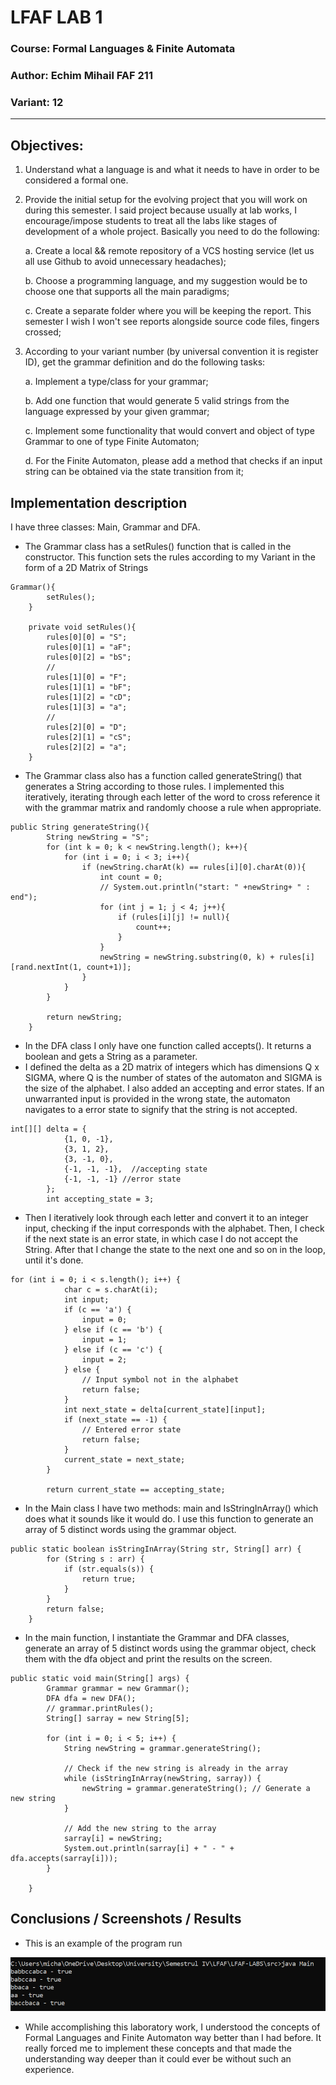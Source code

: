 # LFAF LAB 1
### Course: Formal Languages & Finite Automata
### Author: Echim Mihail FAF 211
### Variant: 12
----

## Objectives:

1. Understand what a language is and what it needs to have in order to be considered a formal one.

2. Provide the initial setup for the evolving project that you will work on during this semester. I said project because usually at lab works, I encourage/impose students to treat all the labs like stages of development of a whole project. Basically you need to do the following:

    a. Create a local && remote repository of a VCS hosting service (let us all use Github to avoid unnecessary headaches);

    b. Choose a programming language, and my suggestion would be to choose one that supports all the main paradigms;

    c. Create a separate folder where you will be keeping the report. This semester I wish I won't see reports alongside source code files, fingers crossed;

3. According to your variant number (by universal convention it is register ID), get the grammar definition and do the following tasks:

    a. Implement a type/class for your grammar;

    b. Add one function that would generate 5 valid strings from the language expressed by your given grammar;

    c. Implement some functionality that would convert and object of type Grammar to one of type Finite Automaton;
    
    d. For the Finite Automaton, please add a method that checks if an input string can be obtained via the state transition from it;

## Implementation description

I have three classes: Main, Grammar and DFA.

* The Grammar class has a setRules() function that is called in the constructor. This function sets the rules according to my Variant in the form of a 2D Matrix of Strings

```
Grammar(){
        setRules();
    }

    private void setRules(){
        rules[0][0] = "S";
        rules[0][1] = "aF";
        rules[0][2] = "bS";
        // 
        rules[1][0] = "F";
        rules[1][1] = "bF";
        rules[1][2] = "cD";
        rules[1][3] = "a";
        // 
        rules[2][0] = "D";
        rules[2][1] = "cS";
        rules[2][2] = "a";
    }
```
* The Grammar class also has a function called generateString() that generates a String according to those rules. I implemented this iteratively, iterating through each letter of the word to cross reference it with the grammar matrix and randomly choose a rule when appropriate.
```
public String generateString(){
        String newString = "S";
        for (int k = 0; k < newString.length(); k++){
            for (int i = 0; i < 3; i++){
                if (newString.charAt(k) == rules[i][0].charAt(0)){
                    int count = 0;
                    // System.out.println("start: " +newString+ " : end");
                    for (int j = 1; j < 4; j++){
                        if (rules[i][j] != null){
                            count++;
                        }
                    }
                    newString = newString.substring(0, k) + rules[i][rand.nextInt(1, count+1)];
                }
            }        
        }

        return newString;
    }
```
* In the DFA class I only have one function called accepts(). It returns a boolean and gets a String as a parameter. 
* I defined the delta as a 2D matrix of integers which has dimensions Q x SIGMA, where Q is the number of states of the automaton and SIGMA is the size of the alphabet. I also added an accepting and error states. If an unwarranted input is provided in the wrong state, the automaton navigates to a error state to signify that the string is not accepted.
```
int[][] delta = {
            {1, 0, -1}, 
            {3, 1, 2}, 
            {3, -1, 0},
            {-1, -1, -1},  //accepting state
            {-1, -1, -1} //error state
        };
        int accepting_state = 3;

```

* Then I iteratively look through each letter and convert it to an integer input, checking if the input corresponds with the alphabet. Then, I check if the next state is an error state, in which case I do not accept the String. After that I change the state to the next one and so on in the loop, until it's done.
```
for (int i = 0; i < s.length(); i++) {
            char c = s.charAt(i);
            int input;
            if (c == 'a') {
                input = 0;
            } else if (c == 'b') {
                input = 1;
            } else if (c == 'c') {
                input = 2;
            } else {
                // Input symbol not in the alphabet
                return false;
            }
            int next_state = delta[current_state][input];
            if (next_state == -1) {
                // Entered error state
                return false;
            }
            current_state = next_state;
        }

        return current_state == accepting_state;
```

* In the Main class I have two methods: main and IsStringInArray() which does what it sounds like it would do. I use this function to generate an array of 5 distinct words using the grammar object.
```
public static boolean isStringInArray(String str, String[] arr) {
		for (String s : arr) {
			if (str.equals(s)) {
				return true;
			}
		}
		return false;
	}
```
* In the main function, I instantiate the Grammar and DFA classes, generate an array of 5 distinct words using the grammar object, check them with the dfa object and print the results on the screen.
```
public static void main(String[] args) {
		Grammar grammar = new Grammar();
		DFA dfa = new DFA();
		// grammar.printRules();
		String[] sarray = new String[5];

		for (int i = 0; i < 5; i++) {
			String newString = grammar.generateString();

			// Check if the new string is already in the array
			while (isStringInArray(newString, sarray)) {
				newString = grammar.generateString(); // Generate a new string
			}

			// Add the new string to the array
			sarray[i] = newString;
			System.out.println(sarray[i] + " - " + dfa.accepts(sarray[i]));
		}

	}
```
## Conclusions / Screenshots / Results
* This is an example of the program run

<img src = "img/result.png">

* While accomplishing this laboratory work, I understood the concepts of Formal Languages and Finite Automaton way better than I had before. It really forced me to implement these concepts and that made the understanding way deeper than it could ever be without such an experience.
